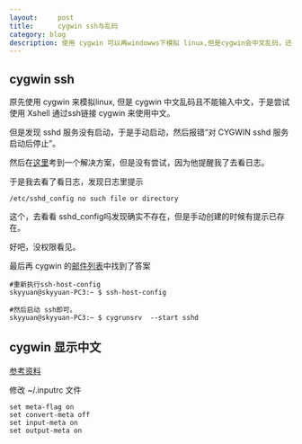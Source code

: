 ```yaml
---
layout:     post
title:      cygwin ssh与乱码
category: blog
description: 使用 cygwin 可以再windowws下模拟 linux,但是cygwin会中文乱码，还有ssh有问题，于是找了一下解决方法。
---
```


## cygwin ssh


原先使用 cygwin 来模拟linux, 但是 cygwin 中文乱码且不能输入中文，于是尝试使用 Xshell 通过ssh链接 cygwin 来使用中文。


但是发现 sshd 服务没有启动，于是手动启动，然后报错“对 CYGWIN sshd 服务启动后停止”。

然后在[这里][cnblogs-2772643]考到一个解决方案，但是没有尝试，因为他提醒我了去看日志。

于是我去看了看日志，发现日志里提示

```
/etc/sshd_config no such file or directory
```

这个，去看看 sshd_config吗发现确实不存在，但是手动创建的时候有提示已存在。

好吧，没权限看见。

最后再 cygwin 的[邮件列表][cygwin-mail]中找到了答案


```
#重新执行ssh-host-config
skyyuan@skyyuan-PC3:~ $ ssh-host-config

#然后启动 ssh即可。
skyyuan@skyyuan-PC3:~ $ cygrunsrv  --start sshd

```

## cygwin 显示中文

[参考资料][starstroll-1376624]

修改 ~/.inputrc 文件


```
set meta-flag on
set convert-meta off
set input-meta on
set output-meta on 
```



[starstroll-1376624]: http://www.cnblogs.com/starstroll/archive/2009/01/15/1376624.html
[cygwin-mail]: http://cygwin.com/ml/cygwin/2011-11/msg00067.html
[cnblogs-2772643]: http://www.cnblogs.com/tiga/archive/2012/11/16/2772643.html